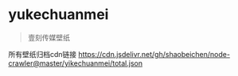 # yukechuanmei

> 壹刻传媒壁纸

所有壁纸归档cdn链接 https://cdn.jsdelivr.net/gh/shaobeichen/node-crawler@master/yikechuanmei/total.json
